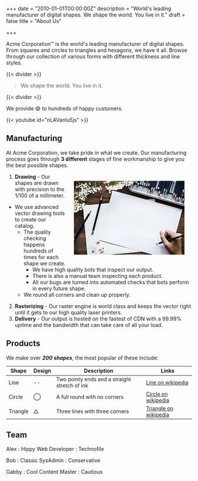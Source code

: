 +++
date = "2010-01-01T00:00:00Z"
description = "World's leading manufacturer of digital shapes. We shape the world. You live in it."
draft = false
title = "About Us"

+++

Acme Corporation&trade; is the world's leading manufacturer of digital shapes. From squares and circles to triangles and hexagons, we have it all. Browse through our collection of various forms with different thickness and line styles.

{{< divider >}}

> We shape the world. You live in it.

{{< divider >}}

We provide :smile: to hundreds of happy customers.

{{< youtube id="nLAVanlu5js" >}}

## Manufacturing

At Acme Corporation, we take pride in what we create. Our manufacturing process goes through __3 different__ stages of fine workmanship to give you the best possible shapes.

<img src="draw.jpg" alt="draw" style="float:right; margin: 20px;">

1. __Drawing__ - Our shapes are drawn with precision to the 1/100 of a millimeter.

+ We use advanced vector drawing tools to create our catalog.
  + The quality checking happens hundreds of times for each shape we create.
    + We have high quality bots that inspect our output.
    + There is also a manual team inspecting each product.
    + All our bugs are turned into automated checks that bots perform in every future shape.
  + We round all corners and clean up properly.

2. __Rasterizing__ - Our raster engine is world class and keeps the vector right until it gets to our high quality laser printers.
3. __Delivery__ - Our output is hosted on the fastest of CDN with a 99.99% uptime and the bandwidth that can take care of all your load.

## Products

We make over ___200 shapes___, the most popular of these include:

| Shape | Design | Description | Links |
| --- | --- | --- | --- |
| Line | -- |  Two pointy ends and a straight stretch of ink | [Line on wikipedia](https://en.wikipedia.org/wiki/Line_geometry) |
| Circle | &#8413; | A full round with no corners | [Circle on wikipedia](https://en.wikipedia.org/wiki/Circle) |
| Triangle |  &#9651; | Three lines with three corners |  [Triangle on wikipedia](https://en.wikipedia.org/wiki/Triangle) |

## Team

Alex
: Hippy Web Developer
: Technofile

Bob
: Classic SysAdmin
: Conservative

Gabby
: Cool Content Master
: Cautious
